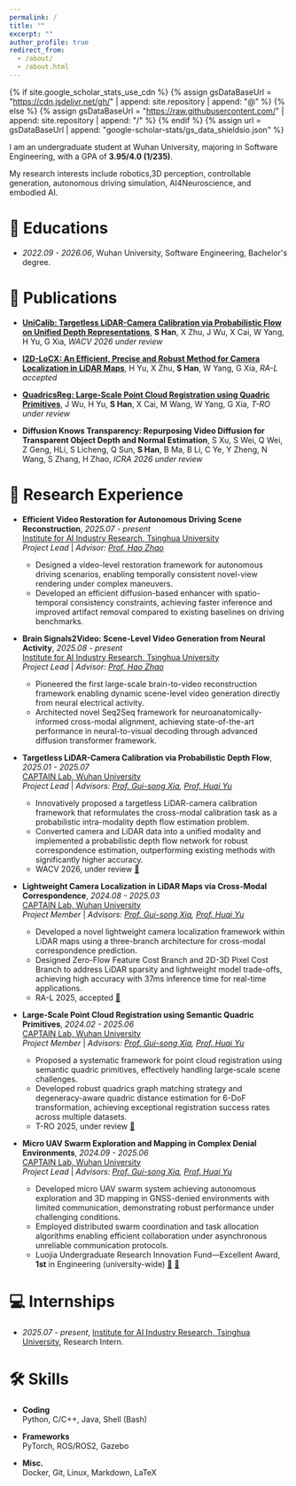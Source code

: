 ```yaml
---
permalink: /
title: ""
excerpt: ""
author_profile: true
redirect_from: 
  - /about/
  - /about.html
---
```


{% if site.google_scholar_stats_use_cdn %}
{% assign gsDataBaseUrl = "https://cdn.jsdelivr.net/gh/" | append: site.repository | append: "@" %}
{% else %}
{% assign gsDataBaseUrl = "https://raw.githubusercontent.com/" | append: site.repository | append: "/" %}
{% endif %}
{% assign url = gsDataBaseUrl | append: "google-scholar-stats/gs_data_shieldsio.json" %}

<span class='anchor' id='about-me'></span>


I am an undergraduate student at Wuhan University, majoring in Software Engineering, with a GPA of **3.95/4.0 (1/235)**. 

My research interests include robotics,3D perception, controllable generation, autonomous driving simulation, AI4Neuroscience, and embodied AI.  

# 📖 Educations
- *2022.09 - 2026.06*, Wuhan University, Software Engineering, Bachelor's degree.


<!-- # 🔥 News
- *2022.02*: &nbsp;🎉🎉 Lorem ipsum dolor sit amet, consectetur adipiscing elit. Vivamus ornare aliquet ipsum, ac tempus justo dapibus sit amet. 
- *2022.02*: &nbsp;🎉🎉 Lorem ipsum dolor sit amet, consectetur adipiscing elit. Vivamus ornare aliquet ipsum, ac tempus justo dapibus sit amet.  -->

# 📝 Publications 

<!-- <div class='paper-box'><div class='paper-box-image'><div><div class="badge">CVPR 2016</div><img src='images/500x300.png' alt="sym" width="100%"></div></div>
<div class='paper-box-text' markdown="1">

[Deep Residual Learning for Image Recognition](https://openaccess.thecvf.com/content_cvpr_2016/papers/He_Deep_Residual_Learning_CVPR_2016_paper.pdf)

**Kaiming He**, Xiangyu Zhang, Shaoqing Ren, Jian Sun

[**Project**](https://scholar.google.com/citations?view_op=view_citation&hl=zh-CN&user=DhtAFkwAAAAJ&citation_for_view=DhtAFkwAAAAJ:ALROH1vI_8AC) <strong><span class='show_paper_citations' data='DhtAFkwAAAAJ:ALROH1vI_8AC'></span></strong>
- Lorem ipsum dolor sit amet, consectetur adipiscing elit. Vivamus ornare aliquet ipsum, ac tempus justo dapibus sit amet. 
</div>
</div> -->


- **[UniCalib: Targetless LiDAR-Camera Calibration via Probabilistic Flow on Unified Depth Representations](https://arxiv.org/abs/2504.01416)**, **S Han**, X Zhu, J Wu, X Cai, W Yang, H Yu, G Xia, *WACV 2026 under review*
- **[I2D-LoCX: An Efficient, Precise and Robust Method for Camera Localization in LiDAR Maps](https://ieeexplore.ieee.org/abstract/document/11045122)**, H Yu, X Zhu, **S Han**, W Yang, G Xia, *RA-L accepted*
- **[QuadricsReg: Large-Scale Point Cloud Registration using Quadric Primitives](https://arxiv.org/abs/2412.02998)**, J Wu, H Yu, **S Han**, X Cai, M Wang, W Yang, G Xia, *T-RO under review*

- **Diffusion Knows Transparency: Repurposing Video Diffusion for Transparent Object Depth and Normal Estimation**, S Xu, S Wei, Q Wei, Z Geng, HLi, S Licheng, Q Sun, **S Han**, B Ma, B Li, C Ye, Y Zheng, N Wang, S Zhang, H Zhao, *ICRA 2026 under review*

# 🔬 Research Experience

- **Efficient Video Restoration for Autonomous Driving Scene Reconstruction**, *2025.07 - present*  
  [Institute for AI Industry Research, Tsinghua University](https://air.tsinghua.edu.cn/en/)  
  *Project Lead* | *Advisor: [Prof. Hao Zhao](https://sites.google.com/view/fromandto)*
  - Designed a video-level restoration framework for autonomous driving scenarios, enabling temporally consistent novel-view rendering under complex maneuvers.
  - Developed an efficient diffusion-based enhancer with spatio-temporal consistency constraints, achieving faster inference and improved artifact removal compared to existing baselines on driving benchmarks.

- **Brain Signals2Video: Scene-Level Video Generation from Neural Activity**, *2025.08 - present*  
  [Institute for AI Industry Research, Tsinghua University](https://air.tsinghua.edu.cn/en/)  
  *Project Lead* | *Advisor: [Prof. Hao Zhao](https://sites.google.com/view/fromandto)*
  - Pioneered the first large-scale brain-to-video reconstruction framework enabling dynamic scene-level video generation directly from neural electrical activity.
  - Architected novel Seq2Seq framework for neuroanatomically-informed cross-modal alignment, achieving state-of-the-art performance in neural-to-visual decoding through advanced diffusion transformer framework.

- **Targetless LiDAR-Camera Calibration via Probabilistic Depth Flow**, *2025.01 - 2025.07*  
  [CAPTAIN Lab, Wuhan University](http://www.captain-whu.com/en/)  
  *Project Lead* | *Advisors: [Prof. Gui-song Xia](http://www.captain-whu.com/en/person/xiaguisong.html), [Prof. Huai Yu](https://levenberg.github.io/)*
  - Innovatively proposed a targetless LiDAR-camera calibration framework that reformulates the cross-modal calibration task as a probabilistic intra-modality depth flow estimation problem.
  - Converted camera and LiDAR data into a unified modality and implemented a probabilistic depth flow network for robust correspondence estimation, outperforming existing methods with significantly higher accuracy.
  - WACV 2026, under review [📎](https://arxiv.org/abs/2504.01416)

- **Lightweight Camera Localization in LiDAR Maps via Cross-Modal Correspondence**, *2024.08 - 2025.03*  
  [CAPTAIN Lab, Wuhan University](http://www.captain-whu.com/en/)  
  *Project Member* | *Advisors: [Prof. Gui-song Xia](http://www.captain-whu.com/en/person/xiaguisong.html), [Prof. Huai Yu](https://levenberg.github.io/)*
  - Developed a novel lightweight camera localization framework within LiDAR maps using a three-branch architecture for cross-modal correspondence prediction.
  - Designed Zero-Flow Feature Cost Branch and 2D-3D Pixel Cost Branch to address LiDAR sparsity and lightweight model trade-offs, achieving high accuracy with 37ms inference time for real-time applications.
  - RA-L 2025, accepted [📎](https://ieeexplore.ieee.org/abstract/document/11045122)

- **Large-Scale Point Cloud Registration using Semantic Quadric Primitives**, *2024.02 - 2025.06*  
  [CAPTAIN Lab, Wuhan University](http://www.captain-whu.com/en/)  
  *Project Member* | *Advisors: [Prof. Gui-song Xia](http://www.captain-whu.com/en/person/xiaguisong.html), [Prof. Huai Yu](https://levenberg.github.io/)*
  - Proposed a systematic framework for point cloud registration using semantic quadric primitives, effectively handling large-scale scene challenges.
  - Developed robust quadrics graph matching strategy and degeneracy-aware quadric distance estimation for 6-DoF transformation, achieving exceptional registration success rates across multiple datasets.
  - T-RO 2025, under review [📎](https://arxiv.org/abs/2412.02998)

- **Micro UAV Swarm Exploration and Mapping in Complex Denial Environments**, *2024.09 - 2025.06*  
  [CAPTAIN Lab, Wuhan University](http://www.captain-whu.com/en/)  
  *Project Lead* | *Advisors: [Prof. Gui-song Xia](http://www.captain-whu.com/en/person/xiaguisong.html), [Prof. Huai Yu](https://levenberg.github.io/)*
  - Developed micro UAV swarm system achieving autonomous exploration and 3D mapping in GNSS-denied environments with limited communication, demonstrating robust performance under challenging conditions.
  - Employed distributed swarm coordination and task allocation algorithms enabling efficient collaboration under asynchronous unreliable communication protocols.
  - Luojia Undergraduate Research Innovation Fund—Excellent Award, **1st** in Engineering (university-wide) [📎](https://news.whu.edu.cn/info/1015/470117.htm) [📎](https://uc.whu.edu.cn/2022/show.jsp?urltype=news.NewsContentUrl&wbtreeid=1517&wbnewsid=122531)

<!-- # 🎖 Honors and Awards
- *2021.10* Lorem ipsum dolor sit amet, consectetur adipiscing elit. Vivamus ornare aliquet ipsum, ac tempus justo dapibus sit amet. 
- *2021.09* Lorem ipsum dolor sit amet, consectetur adipiscing elit. Vivamus ornare aliquet ipsum, ac tempus justo dapibus sit amet.  -->




# 💻 Internships
- *2025.07 - present*, [Institute for AI Industry Research, Tsinghua University](https://air.tsinghua.edu.cn/en/), Research Intern.

# 🛠️ Skills

- **Coding**  
  Python, C/C++, Java, Shell (Bash)

- **Frameworks**  
  PyTorch, ROS/ROS2, Gazebo

- **Misc.**  
  Docker, Git, Linux, Markdown, LaTeX